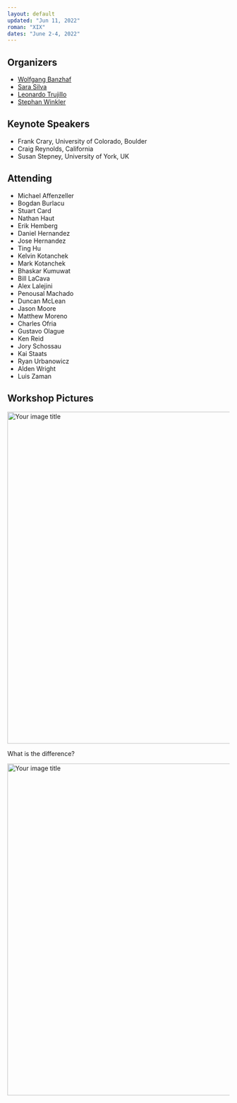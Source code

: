 ```yaml
---
layout: default
updated: "Jun 11, 2022"
roman: "XIX"
dates: "June 2-4, 2022"
---
```



## Organizers

- [Wolfgang Banzhaf](http://www.cse.msu.edu/~banzhafw/)
- [Sara Silva](https://ciencias.ulisboa.pt/en/perfil/sgsilva)
- [Leonardo Trujillo](https://www.researchgate.net/lab/Leonardo-Trujillo-Lab)
- [Stephan Winkler](http://bioinformatics.fh-hagenberg.at/site/index.php?id=36)



## Keynote Speakers

- Frank Crary, University of Colorado, Boulder
- Craig Reynolds, California
- Susan Stepney, University of York, UK

## Attending

- Michael Affenzeller
- Bogdan Burlacu
- Stuart Card
- Nathan Haut
- Erik Hemberg
- Daniel Hernandez
- Jose Hernandez
- Ting Hu
- Kelvin Kotanchek
- Mark Kotanchek
- Bhaskar Kumuwat
- Bill LaCava
- Alex Lalejini
- Penousal Machado
- Duncan McLean
- Jason Moore
- Matthew Moreno
- Charles Ofria
- Gustavo Olague
- Ken Reid
- Jory Schossau
- Kai Staats
- Ryan Urbanowicz
- Alden Wright
- Luis Zaman

## Workshop Pictures


<img src="http://www.cs.mun.ca/~banzhaf/pictures/GPTP-2022-1.jpg" alt="Your image title" width="750"/>

What is the difference?

<img src="http://www.cs.mun.ca/~banzhaf/pictures/GPTP-2022-2.jpg" alt="Your image title" width="750"/>

